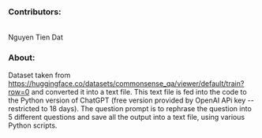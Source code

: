 ### **Contributors:**
<br> Nguyen Tien Dat

### **About:**
Dataset taken from https://huggingface.co/datasets/commonsense_qa/viewer/default/train?row=0 and converted it into a text file. This text file is fed into the code to the Python version of ChatGPT (free version provided by OpenAI APi key -- restricted to 18 days). The question prompt is to rephrase the question into 5 different questions and save all the output into a text file, using various Python scripts. 

